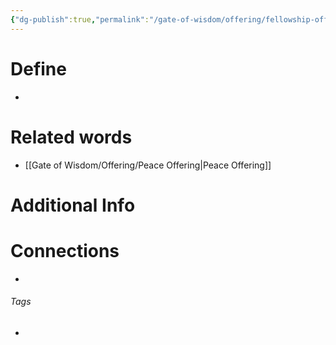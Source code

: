 ```yaml
---
{"dg-publish":true,"permalink":"/gate-of-wisdom/offering/fellowship-offering/","tags":["#GateWisdom","Offering","F","O"]}
---
```


# Define
- 

# Related words
- [[Gate of Wisdom/Offering/Peace Offering\|Peace Offering]]

# Additional Info


# Connections


- 

###### Tags
- 